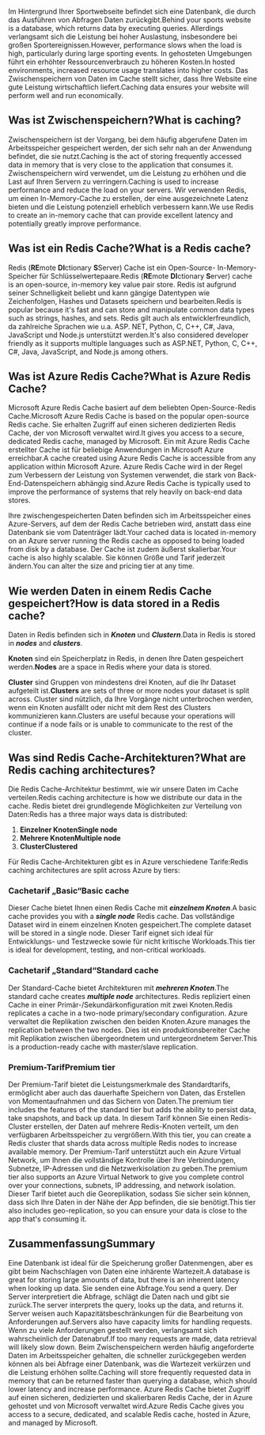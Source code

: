 <span data-ttu-id="22245-101">Im Hintergrund Ihrer Sportwebseite befindet sich eine Datenbank, die durch das Ausführen von Abfragen Daten zurückgibt.</span><span class="sxs-lookup"><span data-stu-id="22245-101">Behind your sports website is a database, which returns data by executing queries.</span></span> <span data-ttu-id="22245-102">Allerdings verlangsamt sich die Leistung bei hoher Auslastung, insbesondere bei großen Sportereignissen.</span><span class="sxs-lookup"><span data-stu-id="22245-102">However, performance slows when the load is high, particularly during large sporting events.</span></span> <span data-ttu-id="22245-103">In gehosteten Umgebungen führt ein erhöhter Ressourcenverbrauch zu höheren Kosten.</span><span class="sxs-lookup"><span data-stu-id="22245-103">In hosted environments, increased resource usage translates into higher costs.</span></span> <span data-ttu-id="22245-104">Das Zwischenspeichern von Daten im Cache stellt sicher, dass Ihre Website eine gute Leistung wirtschaftlich liefert.</span><span class="sxs-lookup"><span data-stu-id="22245-104">Caching data ensures your website will perform well and run economically.</span></span>

## <a name="what-is-caching"></a><span data-ttu-id="22245-105">Was ist Zwischenspeichern?</span><span class="sxs-lookup"><span data-stu-id="22245-105">What is caching?</span></span>

<span data-ttu-id="22245-106">Zwischenspeichern ist der Vorgang, bei dem häufig abgerufene Daten im Arbeitsspeicher gespeichert werden, der sich sehr nah an der Anwendung befindet, die sie nutzt.</span><span class="sxs-lookup"><span data-stu-id="22245-106">Caching is the act of storing frequently accessed data in memory that is very close to the application that consumes it.</span></span> <span data-ttu-id="22245-107">Zwischenspeichern wird verwendet, um die Leistung zu erhöhen und die Last auf Ihren Servern zu verringern.</span><span class="sxs-lookup"><span data-stu-id="22245-107">Caching is used to increase performance and reduce the load on your servers.</span></span> <span data-ttu-id="22245-108">Wir verwenden Redis, um einen In-Memory-Cache zu erstellen, der eine ausgezeichnete Latenz bieten und die Leistung potenziell erheblich verbessern kann.</span><span class="sxs-lookup"><span data-stu-id="22245-108">We use Redis to create an in-memory cache that can provide excellent latency and potentially greatly improve performance.</span></span>

## <a name="what-is-a-redis-cache"></a><span data-ttu-id="22245-109">Was ist ein Redis Cache?</span><span class="sxs-lookup"><span data-stu-id="22245-109">What is a Redis cache?</span></span>

<span data-ttu-id="22245-110">Redis (**RE**mote **DI**ctionary **S**Server) Cache ist ein Open-Source- In-Memory-Speicher für Schlüsselwertepaare.</span><span class="sxs-lookup"><span data-stu-id="22245-110">Redis (**RE**mote **DI**ctionary **S**erver) cache is an open-source, in-memory key value pair store.</span></span> <span data-ttu-id="22245-111">Redis ist aufgrund seiner Schnelligkeit beliebt und kann gängige Datentypen wie Zeichenfolgen, Hashes und Datasets speichern und bearbeiten.</span><span class="sxs-lookup"><span data-stu-id="22245-111">Redis is popular because it's fast and can store and manipulate common data types such as strings, hashes, and sets.</span></span> <span data-ttu-id="22245-112">Redis gilt auch als entwicklerfreundlich, da zahlreiche Sprachen wie u.a. ASP. NET, Python, C, C++, C#, Java, JavaScript und Node.js unterstützt werden.</span><span class="sxs-lookup"><span data-stu-id="22245-112">It's also considered developer friendly as it supports multiple languages such as ASP.NET, Python, C, C++, C#, Java, JavaScript, and Node.js among others.</span></span>

## <a name="what-is-azure-redis-cache"></a><span data-ttu-id="22245-113">Was ist Azure Redis Cache?</span><span class="sxs-lookup"><span data-stu-id="22245-113">What is Azure Redis Cache?</span></span>

<span data-ttu-id="22245-114">Microsoft Azure Redis Cache basiert auf dem beliebten Open-Source-Redis Cache.</span><span class="sxs-lookup"><span data-stu-id="22245-114">Microsoft Azure Redis Cache is based on the popular open-source Redis cache.</span></span> <span data-ttu-id="22245-115">Sie erhalten Zugriff auf einen sicheren dedizierten Redis Cache, der von Microsoft verwaltet wird.</span><span class="sxs-lookup"><span data-stu-id="22245-115">It gives you access to a secure, dedicated Redis cache, managed by Microsoft.</span></span> <span data-ttu-id="22245-116">Ein mit Azure Redis Cache erstellter Cache ist für beliebige Anwendungen in Microsoft Azure erreichbar.</span><span class="sxs-lookup"><span data-stu-id="22245-116">A cache created using Azure Redis Cache is accessible from any application within Microsoft Azure.</span></span> <span data-ttu-id="22245-117">Azure Redis Cache wird in der Regel zum Verbessern der Leistung von Systemen verwendet, die stark von Back-End-Datenspeichern abhängig sind.</span><span class="sxs-lookup"><span data-stu-id="22245-117">Azure Redis Cache is typically used to improve the performance of systems that rely heavily on back-end data stores.</span></span>

<span data-ttu-id="22245-118">Ihre zwischengespeicherten Daten befinden sich im Arbeitsspeicher eines Azure-Servers, auf dem der Redis Cache betrieben wird, anstatt dass eine Datenbank sie vom Datenträger lädt.</span><span class="sxs-lookup"><span data-stu-id="22245-118">Your cached data is located in-memory on an Azure server running the Redis cache as opposed to being loaded from disk by a database.</span></span> <span data-ttu-id="22245-119">Der Cache ist zudem äußerst skalierbar.</span><span class="sxs-lookup"><span data-stu-id="22245-119">Your cache is also highly scalable.</span></span> <span data-ttu-id="22245-120">Sie können Größe und Tarif jederzeit ändern.</span><span class="sxs-lookup"><span data-stu-id="22245-120">You can alter the size and pricing tier at any time.</span></span>

## <a name="how-is-data-stored-in-a-redis-cache"></a><span data-ttu-id="22245-121">Wie werden Daten in einem Redis Cache gespeichert?</span><span class="sxs-lookup"><span data-stu-id="22245-121">How is data stored in a Redis cache?</span></span>

<span data-ttu-id="22245-122">Daten in Redis befinden sich in _**Knoten**_ und _**Clustern**_.</span><span class="sxs-lookup"><span data-stu-id="22245-122">Data in Redis is stored in _**nodes**_ and _**clusters**_.</span></span>

<span data-ttu-id="22245-123">**Knoten** sind ein Speicherplatz in Redis, in denen Ihre Daten gespeichert werden.</span><span class="sxs-lookup"><span data-stu-id="22245-123">**Nodes** are a space in Redis where your data is stored.</span></span>

<span data-ttu-id="22245-124">**Cluster** sind Gruppen von mindestens drei Knoten, auf die Ihr Dataset aufgeteilt ist.</span><span class="sxs-lookup"><span data-stu-id="22245-124">**Clusters** are sets of three or more nodes your dataset is split across.</span></span> <span data-ttu-id="22245-125">Cluster sind nützlich, da Ihre Vorgänge nicht unterbrochen werden, wenn ein Knoten ausfällt oder nicht mit dem Rest des Clusters kommunizieren kann.</span><span class="sxs-lookup"><span data-stu-id="22245-125">Clusters are useful because your operations will continue if a node fails or is unable to communicate to the rest of the cluster.</span></span>

## <a name="what-are-redis-caching-architectures"></a><span data-ttu-id="22245-126">Was sind Redis Cache-Architekturen?</span><span class="sxs-lookup"><span data-stu-id="22245-126">What are Redis caching architectures?</span></span>

<span data-ttu-id="22245-127">Die Redis Cache-Architektur bestimmt, wie wir unsere Daten im Cache verteilen.</span><span class="sxs-lookup"><span data-stu-id="22245-127">Redis caching architecture is how we distribute our data in the cache.</span></span> <span data-ttu-id="22245-128">Redis bietet drei grundlegende Möglichkeiten zur Verteilung von Daten:</span><span class="sxs-lookup"><span data-stu-id="22245-128">Redis has a three major ways data is distributed:</span></span>

1. <span data-ttu-id="22245-129">**Einzelner Knoten**</span><span class="sxs-lookup"><span data-stu-id="22245-129">**Single node**</span></span>
1. <span data-ttu-id="22245-130">**Mehrere Knoten**</span><span class="sxs-lookup"><span data-stu-id="22245-130">**Multiple node**</span></span>
1. <span data-ttu-id="22245-131">**Cluster**</span><span class="sxs-lookup"><span data-stu-id="22245-131">**Clustered**</span></span>

<span data-ttu-id="22245-132">Für Redis Cache-Architekturen gibt es in Azure verschiedene Tarife:</span><span class="sxs-lookup"><span data-stu-id="22245-132">Redis caching architectures are split across Azure by tiers:</span></span>

### <a name="basic-cache"></a><span data-ttu-id="22245-133">Cachetarif „Basic“</span><span class="sxs-lookup"><span data-stu-id="22245-133">Basic cache</span></span>

<span data-ttu-id="22245-134">Dieser Cache bietet Ihnen einen Redis Cache mit _**einzelnem Knoten**_.</span><span class="sxs-lookup"><span data-stu-id="22245-134">A basic cache provides you with a _**single node**_ Redis cache.</span></span> <span data-ttu-id="22245-135">Das vollständige Dataset wird in einem einzelnen Knoten gespeichert.</span><span class="sxs-lookup"><span data-stu-id="22245-135">The complete dataset will be stored in a single node.</span></span> <span data-ttu-id="22245-136">Dieser Tarif eignet sich ideal für Entwicklungs- und Testzwecke sowie für nicht kritische Workloads.</span><span class="sxs-lookup"><span data-stu-id="22245-136">This tier is ideal for development, testing, and non-critical workloads.</span></span>

### <a name="standard-cache"></a><span data-ttu-id="22245-137">Cachetarif „Standard“</span><span class="sxs-lookup"><span data-stu-id="22245-137">Standard cache</span></span>

<span data-ttu-id="22245-138">Der Standard-Cache bietet Architekturen mit _**mehreren Knoten**_.</span><span class="sxs-lookup"><span data-stu-id="22245-138">The standard cache creates _**multiple node**_ architectures.</span></span> <span data-ttu-id="22245-139">Redis repliziert einen Cache in einer Primär-/Sekundärkonfiguration mit zwei Knoten.</span><span class="sxs-lookup"><span data-stu-id="22245-139">Redis replicates a cache in a two-node primary/secondary configuration.</span></span> <span data-ttu-id="22245-140">Azure verwaltet die Replikation zwischen den beiden Knoten.</span><span class="sxs-lookup"><span data-stu-id="22245-140">Azure manages the replication between the two nodes.</span></span> <span data-ttu-id="22245-141">Dies ist ein produktionsbereiter Cache mit Replikation zwischen übergeordnetem und untergeordnetem Server.</span><span class="sxs-lookup"><span data-stu-id="22245-141">This is a production-ready cache with master/slave replication.</span></span>

### <a name="premium-tier"></a><span data-ttu-id="22245-142">Premium-Tarif</span><span class="sxs-lookup"><span data-stu-id="22245-142">Premium tier</span></span>

<span data-ttu-id="22245-143">Der Premium-Tarif bietet die Leistungsmerkmale des Standardtarifs, ermöglicht aber auch das dauerhafte Speichern von Daten, das Erstellen von Momentaufnahmen und das Sichern von Daten.</span><span class="sxs-lookup"><span data-stu-id="22245-143">The premium tier includes the features of the standard tier but adds the ability to persist data, take snapshots, and back up data.</span></span> <span data-ttu-id="22245-144">In diesem Tarif können Sie einen Redis-Cluster erstellen, der Daten auf mehrere Redis-Knoten verteilt, um den verfügbaren Arbeitsspeicher zu vergrößern.</span><span class="sxs-lookup"><span data-stu-id="22245-144">With this tier, you can create a Redis cluster that shards data across multiple Redis nodes to increase available memory.</span></span> <span data-ttu-id="22245-145">Der Premium-Tarif unterstützt auch ein Azure Virtual Network, um Ihnen die vollständige Kontrolle über Ihre Verbindungen, Subnetze, IP-Adressen und die Netzwerkisolation zu geben.</span><span class="sxs-lookup"><span data-stu-id="22245-145">The premium tier also supports an Azure Virtual Network to give you complete control over your connections, subnets, IP addressing, and network isolation.</span></span> <span data-ttu-id="22245-146">Dieser Tarif bietet auch die Georeplikation, sodass Sie sicher sein können, dass sich Ihre Daten in der Nähe der App befinden, die sie benötigt.</span><span class="sxs-lookup"><span data-stu-id="22245-146">This tier also includes geo-replication, so you can ensure your data is close to the app that's consuming it.</span></span>

## <a name="summary"></a><span data-ttu-id="22245-147">Zusammenfassung</span><span class="sxs-lookup"><span data-stu-id="22245-147">Summary</span></span>

<span data-ttu-id="22245-148">Eine Datenbank ist ideal für die Speicherung großer Datenmengen, aber es gibt beim Nachschlagen von Daten eine inhärente Wartezeit.</span><span class="sxs-lookup"><span data-stu-id="22245-148">A database is great for storing large amounts of data, but there is an inherent latency when looking up data.</span></span> <span data-ttu-id="22245-149">Sie senden eine Abfrage.</span><span class="sxs-lookup"><span data-stu-id="22245-149">You send a query.</span></span> <span data-ttu-id="22245-150">Der Server interpretiert die Abfrage, schlägt die Daten nach und gibt sie zurück.</span><span class="sxs-lookup"><span data-stu-id="22245-150">The server interprets the query, looks up the data, and returns it.</span></span> <span data-ttu-id="22245-151">Server weisen auch Kapazitätsbeschränkungen für die Bearbeitung von Anforderungen auf.</span><span class="sxs-lookup"><span data-stu-id="22245-151">Servers also have capacity limits for handling requests.</span></span> <span data-ttu-id="22245-152">Wenn zu viele Anforderungen gestellt werden, verlangsamt sich wahrscheinlich der Datenabruf.</span><span class="sxs-lookup"><span data-stu-id="22245-152">If too many requests are made, data retrieval will likely slow down.</span></span> <span data-ttu-id="22245-153">Beim Zwischenspeichern werden häufig angeforderte Daten im Arbeitsspeicher gehalten, die schneller zurückgegeben werden können als bei Abfrage einer Datenbank, was die Wartezeit verkürzen und die Leistung erhöhen sollte.</span><span class="sxs-lookup"><span data-stu-id="22245-153">Caching will store frequently requested data in memory that can be returned faster than querying a database, which should lower latency and increase performance.</span></span> <span data-ttu-id="22245-154">Azure Redis Cache bietet Zugriff auf einen sicheren, dedizierten und skalierbaren Redis Cache, der in Azure gehostet und von Microsoft verwaltet wird.</span><span class="sxs-lookup"><span data-stu-id="22245-154">Azure Redis Cache gives you access to a secure, dedicated, and scalable Redis cache, hosted in Azure, and managed by Microsoft.</span></span>
